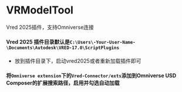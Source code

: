 # VRModelTool
 Vred 2025插件，支持Omniverse连接

 #### Vred 2025 插件目录默认是`C:\Users\-Your-User-Name-\Documents\Autodesk\VRED-17.0\ScriptPlugins`

- 放到插件目录下，启动vred2025或者重新加载插件即可

#### 将`Omniverse extension`下的`Vred-Connector/exts`添加到Omniverse USD Composer的扩展搜索路径，启用并勾选自动加载
